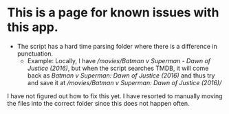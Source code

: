 # This is a page for known issues with this app. 

- The script has a hard time parsing folder where there is a difference in punctuation. 
    - Example: Locally, I have */movies/Batman v Superman - Dawn of Justice (2016)*, but when the script searches TMDB, it will come back as *Batman v Superman: Dawn of Justice (2016)* and thus try and save it at */movies/Batman v Superman: Dawn of Justice (2016)/* 

I have not figured out how to fix this yet. I have resorted to manually moving the files into the correct folder since this does not happen often. 
